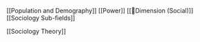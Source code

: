 

[[Population and Demography]]
[[Power]]
[[🤼Dimension (Social)]]
[[Sociology Sub-fields]]

[[Sociology Theory]]

